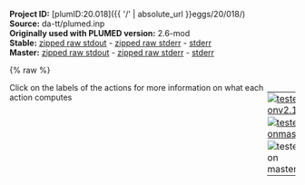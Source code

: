 **Project ID:** [plumID:20.018]({{ '/' | absolute_url }}eggs/20/018/)  
**Source:** da-tt/plumed.inp  
**Originally used with PLUMED version:** 2.6-mod  
**Stable:** [zipped raw stdout](plumed.inp.plumed.stdout.txt.zip) - [zipped raw stderr](plumed.inp.plumed.stderr.txt.zip) - [stderr](plumed.inp.plumed.stderr)  
**Master:** [zipped raw stdout](plumed.inp.plumed_master.stdout.txt.zip) - [zipped raw stderr](plumed.inp.plumed_master.stderr.txt.zip) - [stderr](plumed.inp.plumed_master.stderr)  

{% raw %}
<div style="width: 100%; float:left">
<div style="width: 90%; float:left" id="value_details_data/da-tt/plumed.inp"> Click on the labels of the actions for more information on what each action computes </div>
<div style="width: 10%; float:left"><table><tr><td style="padding:1px"><a href="plumed.inp.plumed.stderr"><img src="https://img.shields.io/badge/v2.10-failed-red.svg" alt="tested onv2.10" /></a></td></tr><tr><td style="padding:1px"><a href="plumed.inp.plumed_master.stderr"><img src="https://img.shields.io/badge/master-failed-red.svg" alt="tested onmaster" /></a></td></tr><tr><td style="padding:1px"><img src="https://img.shields.io/badge/with-LOAD-yellow.svg" alt="tested on master" /></td></tr>
</table></div></div>
<pre style="width=97%;">
<span class="plumedtooltip" style="color:green">UNITS<span class="right">This command sets the internal units for the code. <a href="https://www.plumed.org/doc-master/user-doc/html/_u_n_i_t_s.html" style="color:green">More details</a><i></i></span></span> <span class="plumedtooltip">LENGTH<span class="right">the units of lengths<i></i></span></span>=A <span class="plumedtooltip">TIME<span class="right">the units of time<i></i></span></span>=fs <span class="plumedtooltip">ENERGY<span class="right">the units of energy<i></i></span></span>=kcal/mol

<span style="display:none;" id="data/da-tt/plumed.inp">The UNITS action with label <b></b> calculates something</span><span class="plumedtooltip" style="color:green">LOAD<span class="right">Loads a library, possibly defining new actions. <a href="https://www.plumed.org/doc-master/user-doc/html/_l_o_a_d.html" style="color:green">More details</a><i></i></span></span> <span class="plumedtooltip">FILE<span class="right">file to be loaded<i></i></span></span>=<b name="data/da-tt/plumed.inp">../src/bias/ReweightGeomFES.cpp</b>

<span class="plumedtooltip" style="color:green">DISTANCE<span class="right">Calculate the distance between a pair of atoms. <a href="https://www.plumed.org/doc-master/user-doc/html/_d_i_s_t_a_n_c_e.html" style="color:green">More details</a><i></i></span></span> <span class="plumedtooltip">ATOMS<span class="right">the pair of atom that we are calculating the distance between<i></i></span></span>=1,2 <span class="plumedtooltip">LABEL<span class="right">a label for the action so that its output can be referenced in the input to other actions<i></i></span></span>=<b name="data/da-tt/plumed.inpd1" onclick='showPath("data/da-tt/plumed.inp","data/da-tt/plumed.inpd1","data/da-tt/plumed.inpd1","brown")'>d1</b>
<span style="display:none;" id="data/da-tt/plumed.inpd1">The DISTANCE action with label <b>d1</b> calculates the following quantities:<table  align="center" frame="void" width="95%" cellpadding="5%"><tr><td width="5%"><b> Quantity </b>  </td><td><b> Description </b> </td></tr><tr><td width="5%">d1.value</td><td>the DISTANCE between this pair of atoms</td></tr></table></span><span class="plumedtooltip" style="color:green">DISTANCE<span class="right">Calculate the distance between a pair of atoms. <a href="https://www.plumed.org/doc-master/user-doc/html/_d_i_s_t_a_n_c_e.html" style="color:green">More details</a><i></i></span></span> <span class="plumedtooltip">ATOMS<span class="right">the pair of atom that we are calculating the distance between<i></i></span></span>=2,3 <span class="plumedtooltip">LABEL<span class="right">a label for the action so that its output can be referenced in the input to other actions<i></i></span></span>=<b name="data/da-tt/plumed.inpd2" onclick='showPath("data/da-tt/plumed.inp","data/da-tt/plumed.inpd2","data/da-tt/plumed.inpd2","brown")'>d2</b>
<span style="display:none;" id="data/da-tt/plumed.inpd2">The DISTANCE action with label <b>d2</b> calculates the following quantities:<table  align="center" frame="void" width="95%" cellpadding="5%"><tr><td width="5%"><b> Quantity </b>  </td><td><b> Description </b> </td></tr><tr><td width="5%">d2.value</td><td>the DISTANCE between this pair of atoms</td></tr></table></span><span class="plumedtooltip" style="color:green">DISTANCE<span class="right">Calculate the distance between a pair of atoms. <a href="https://www.plumed.org/doc-master/user-doc/html/_d_i_s_t_a_n_c_e.html" style="color:green">More details</a><i></i></span></span> <span class="plumedtooltip">ATOMS<span class="right">the pair of atom that we are calculating the distance between<i></i></span></span>=3,4 <span class="plumedtooltip">LABEL<span class="right">a label for the action so that its output can be referenced in the input to other actions<i></i></span></span>=<b name="data/da-tt/plumed.inpd3" onclick='showPath("data/da-tt/plumed.inp","data/da-tt/plumed.inpd3","data/da-tt/plumed.inpd3","brown")'>d3</b>
<span style="display:none;" id="data/da-tt/plumed.inpd3">The DISTANCE action with label <b>d3</b> calculates the following quantities:<table  align="center" frame="void" width="95%" cellpadding="5%"><tr><td width="5%"><b> Quantity </b>  </td><td><b> Description </b> </td></tr><tr><td width="5%">d3.value</td><td>the DISTANCE between this pair of atoms</td></tr></table></span><span class="plumedtooltip" style="color:green">DISTANCE<span class="right">Calculate the distance between a pair of atoms. <a href="https://www.plumed.org/doc-master/user-doc/html/_d_i_s_t_a_n_c_e.html" style="color:green">More details</a><i></i></span></span> <span class="plumedtooltip">ATOMS<span class="right">the pair of atom that we are calculating the distance between<i></i></span></span>=4,5 <span class="plumedtooltip">LABEL<span class="right">a label for the action so that its output can be referenced in the input to other actions<i></i></span></span>=<b name="data/da-tt/plumed.inpd4" onclick='showPath("data/da-tt/plumed.inp","data/da-tt/plumed.inpd4","data/da-tt/plumed.inpd4","brown")'>d4</b>
<span style="display:none;" id="data/da-tt/plumed.inpd4">The DISTANCE action with label <b>d4</b> calculates the following quantities:<table  align="center" frame="void" width="95%" cellpadding="5%"><tr><td width="5%"><b> Quantity </b>  </td><td><b> Description </b> </td></tr><tr><td width="5%">d4.value</td><td>the DISTANCE between this pair of atoms</td></tr></table></span><span class="plumedtooltip" style="color:green">DISTANCE<span class="right">Calculate the distance between a pair of atoms. <a href="https://www.plumed.org/doc-master/user-doc/html/_d_i_s_t_a_n_c_e.html" style="color:green">More details</a><i></i></span></span> <span class="plumedtooltip">ATOMS<span class="right">the pair of atom that we are calculating the distance between<i></i></span></span>=5,6 <span class="plumedtooltip">LABEl<span class="right">a label for the action so that its output can be referenced in the input to other actions<i></i></span></span>=<b name="data/da-tt/plumed.inpd5" onclick='showPath("data/da-tt/plumed.inp","data/da-tt/plumed.inpd5","data/da-tt/plumed.inpd5","brown")'>d5</b>
<span style="display:none;" id="data/da-tt/plumed.inpd5">The DISTANCE action with label <b>d5</b> calculates the following quantities:<table  align="center" frame="void" width="95%" cellpadding="5%"><tr><td width="5%"><b> Quantity </b>  </td><td><b> Description </b> </td></tr><tr><td width="5%">d5.value</td><td>the DISTANCE between this pair of atoms</td></tr></table></span><span class="plumedtooltip" style="color:green">DISTANCE<span class="right">Calculate the distance between a pair of atoms. <a href="https://www.plumed.org/doc-master/user-doc/html/_d_i_s_t_a_n_c_e.html" style="color:green">More details</a><i></i></span></span> <span class="plumedtooltip">ATOMS<span class="right">the pair of atom that we are calculating the distance between<i></i></span></span>=1,6 <span class="plumedtooltip">LABEL<span class="right">a label for the action so that its output can be referenced in the input to other actions<i></i></span></span>=<b name="data/da-tt/plumed.inpd6" onclick='showPath("data/da-tt/plumed.inp","data/da-tt/plumed.inpd6","data/da-tt/plumed.inpd6","brown")'>d6</b>
<br/><span style="display:none;" id="data/da-tt/plumed.inpd6">The DISTANCE action with label <b>d6</b> calculates the following quantities:<table  align="center" frame="void" width="95%" cellpadding="5%"><tr><td width="5%"><b> Quantity </b>  </td><td><b> Description </b> </td></tr><tr><td width="5%">d6.value</td><td>the DISTANCE between this pair of atoms</td></tr></table></span><span class="plumedtooltip" style="color:green">COMBINE<span class="right">Calculate a polynomial combination of a set of other variables. <a href="https://www.plumed.org/doc-master/user-doc/html/_c_o_m_b_i_n_e.html" style="color:green">More details</a><i></i></span></span> <span class="plumedtooltip">ARG<span class="right">the values input to this function<i></i></span></span>=<b name="data/da-tt/plumed.inpd1">d1</b>,<b name="data/da-tt/plumed.inpd2">d2</b>,<b name="data/da-tt/plumed.inpd3">d3</b>,<b name="data/da-tt/plumed.inpd4">d4</b>,<b name="data/da-tt/plumed.inpd6">d6</b> <span class="plumedtooltip">COEFFICIENTS<span class="right"> the coefficients of the arguments in your function<i></i></span></span>=-0.05,0.21,-0.08,0.69,0.69 <span class="plumedtooltip">PERIODIC<span class="right">if the output of your function is periodic then you should specify the periodicity of the function<i></i></span></span>=NO <span class="plumedtooltip">LABEL<span class="right">a label for the action so that its output can be referenced in the input to other actions<i></i></span></span>=<b name="data/da-tt/plumed.inphlda" onclick='showPath("data/da-tt/plumed.inp","data/da-tt/plumed.inphlda","data/da-tt/plumed.inphlda","brown")'>hlda</b>
<br/><span style="display:none;" id="data/da-tt/plumed.inphlda">The COMBINE action with label <b>hlda</b> calculates the following quantities:<table  align="center" frame="void" width="95%" cellpadding="5%"><tr><td width="5%"><b> Quantity </b>  </td><td><b> Description </b> </td></tr><tr><td width="5%">hlda.value</td><td>a linear compbination</td></tr></table></span><span class="plumedtooltip" style="color:green">UPPER_WALLS<span class="right">Defines a wall for the value of one or more collective variables, <a href="https://www.plumed.org/doc-master/user-doc/html/_u_p_p_e_r__w_a_l_l_s.html" style="color:green">More details</a><i></i></span></span> <span class="plumedtooltip">ARG<span class="right">the arguments on which the bias is acting<i></i></span></span>=<b name="data/da-tt/plumed.inpd4">d4</b>,<b name="data/da-tt/plumed.inpd6">d6</b> <span class="plumedtooltip">AT<span class="right">the positions of the wall<i></i></span></span>=5.0,5.0 <span class="plumedtooltip">KAPPA<span class="right">the force constant for the wall<i></i></span></span>=50,50 <span class="plumedtooltip">LABEL<span class="right">a label for the action so that its output can be referenced in the input to other actions<i></i></span></span>=<b name="data/da-tt/plumed.inpwalls" onclick='showPath("data/da-tt/plumed.inp","data/da-tt/plumed.inpwalls","data/da-tt/plumed.inpwalls","brown")'>walls</b>
<br/><span style="display:none;" id="data/da-tt/plumed.inpwalls">The UPPER_WALLS action with label <b>walls</b> calculates the following quantities:<table  align="center" frame="void" width="95%" cellpadding="5%"><tr><td width="5%"><b> Quantity </b>  </td><td><b> Description </b> </td></tr><tr><td width="5%">walls.bias</td><td>the instantaneous value of the bias potential</td></tr><tr><td width="5%">walls.force2</td><td>the instantaneous value of the squared force due to this bias potential</td></tr></table></span><span class="plumedtooltip" style="color:green">METAD<span class="right">Used to performed metadynamics on one or more collective variables. <a href="https://www.plumed.org/doc-master/user-doc/html/_m_e_t_a_d.html" style="color:green">More details</a><i></i></span></span> ...
  <span class="plumedtooltip">ARG<span class="right">the labels of the scalars on which the bias will act<i></i></span></span>=<b name="data/da-tt/plumed.inphlda">hlda</b>
  <span class="plumedtooltip">SIGMA<span class="right">the widths of the Gaussian hills<i></i></span></span>=0.15
  <span class="plumedtooltip">HEIGHT<span class="right">the heights of the Gaussian hills<i></i></span></span>=1.0
  <span class="plumedtooltip">PACE<span class="right">the frequency for hill addition<i></i></span></span>=100
  <span class="plumedtooltip">TTBIASFACTOR<span class="right">use transition tempered metadynamics with this bias factor<i></i></span></span>=25
  <span class="plumedtooltip">CALC_TRANSITION_BIAS<span class="right"> Set to TRUE if you want to compute a metadynamics transition bias V*(t)<i></i></span></span>
  <span class="plumedtooltip">TRANSITIONWELL0<span class="right">This keyword appears multiple times as TRANSITIONWELL followed by an integer<i></i></span></span>=2.0
  <span class="plumedtooltip">TRANSITIONWELL1<span class="right">This keyword appears multiple times as TRANSITIONWELL followed by an integer<i></i></span></span>=5.0
  <span class="plumedtooltip">TEMP<span class="right">the system temperature - this is only needed if you are doing well-tempered metadynamics<i></i></span></span>=600
  <span class="plumedtooltip">GRID_MIN<span class="right">the lower bounds for the grid<i></i></span></span>=1.0
  <span class="plumedtooltip">GRID_MAX<span class="right">the upper bounds for the grid<i></i></span></span>=9.0
  <span class="plumedtooltip">GRID_BIN<span class="right">the number of bins for the grid<i></i></span></span>=1600
  <span class="plumedtooltip">CALC_RCT<span class="right"> calculate the c(t) reweighting factor and use that to obtain the normalized bias [rbias=bias-rct]<i></i></span></span>
  <span class="plumedtooltip">RCT_USTRIDE<span class="right">the update stride for calculating the c(t) reweighting factor<i></i></span></span>=1
  <span class="plumedtooltip">LABEL<span class="right">a label for the action so that its output can be referenced in the input to other actions<i></i></span></span>=<b name="data/da-tt/plumed.inpb1" onclick='showPath("data/da-tt/plumed.inp","data/da-tt/plumed.inpb1","data/da-tt/plumed.inpb1","brown")'>b1</b>
... METAD
<br/><span style="display:none;" id="data/da-tt/plumed.inpb1">The METAD action with label <b>b1</b> calculates the following quantities:<table  align="center" frame="void" width="95%" cellpadding="5%"><tr><td width="5%"><b> Quantity </b>  </td><td><b> Description </b> </td></tr><tr><td width="5%">b1.bias</td><td>the instantaneous value of the bias potential</td></tr><tr><td width="5%">b1.rbias</td><td>the instantaneous value of the bias normalized using the c(t) reweighting factor [rbias=bias-rct]</td></tr><tr><td width="5%">b1.rct</td><td>the reweighting factor c(t)</td></tr><tr><td width="5%">b1.transbias</td><td>the metadynamics transition bias V*(t)</td></tr></table></span><span class="plumedtooltip" style="color:green">REWEIGHT_BIAS<span class="right">Calculate weights for ensemble averages that negate the effect the bias has on the region of phase space explored <a href="https://www.plumed.org/doc-master/user-doc/html/_r_e_w_e_i_g_h_t__b_i_a_s.html" style="color:green">More details</a><i></i></span></span> <span class="plumedtooltip">ARG<span class="right"> the biases that must be taken into account when reweighting<i></i></span></span>=<b name="data/da-tt/plumed.inpb1">b1.bias</b>    <span class="plumedtooltip">TEMP<span class="right">the system temperature<i></i></span></span>=600 <span class="plumedtooltip">LABEL<span class="right">a label for the action so that its output can be referenced in the input to other actions<i></i></span></span>=<b name="data/da-tt/plumed.inpbias" onclick='showPath("data/da-tt/plumed.inp","data/da-tt/plumed.inpbias","data/da-tt/plumed.inpbias","brown")'>bias</b>
<span style="display:none;" id="data/da-tt/plumed.inpbias">The REWEIGHT_BIAS action with label <b>bias</b> calculates the following quantities:<table  align="center" frame="void" width="95%" cellpadding="5%"><tr><td width="5%"><b> Quantity </b>  </td><td><b> Description </b> </td></tr><tr><td width="5%">bias.value</td><td>the weight to use for this frame to negate the effect the bias</td></tr></table></span><span class="plumedtooltip" style="color:green">REWEIGHT_GEOMFES<span class="right">This action is not part of PLUMED and was included by using a LOAD command <a href="https://www.plumed.org/doc-master/user-doc/html/_l_o_a_d.html" style="color:green">More details</a><i></i></span></span> ARG=<b name="data/da-tt/plumed.inphlda">hlda</b>    TEMP=600 LABEL=<b name="data/da-tt/plumed.inpghlda" onclick='showPath("data/da-tt/plumed.inp","data/da-tt/plumed.inpghlda","data/da-tt/plumed.inpghlda","brown")'>ghlda</b>
<br/><span class="plumedtooltip" style="color:green">HISTOGRAM<span class="right">Accumulate the average probability density along a few CVs from a trajectory. <a href="https://www.plumed.org/doc-master/user-doc/html/_h_i_s_t_o_g_r_a_m.html" style="color:green">More details</a><i></i></span></span> <span class="plumedtooltip">ARG<span class="right">the quantities that are being used to construct the histogram<i></i></span></span>=<b name="data/da-tt/plumed.inphlda">hlda</b>       <span class="plumedtooltip">GRID_MIN<span class="right"> the lower bounds for the grid<i></i></span></span>=1.0 <span class="plumedtooltip">GRID_MAX<span class="right"> the upper bounds for the grid<i></i></span></span>=9.0         <span class="plumedtooltip">GRID_BIN<span class="right">the number of bins for the grid<i></i></span></span>=4000    <span class="plumedtooltip">BANDWIDTH<span class="right">the bandwidths for kernel density esimtation<i></i></span></span>=0.01      <span class="plumedtooltip">LOGWEIGHTS<span class="right">the logarithm of the quantity to use as the weights when calculating averages<i></i></span></span>=<b name="data/da-tt/plumed.inpbias">bias</b> <span class="plumedtooltip">LABEL<span class="right">a label for the action so that its output can be referenced in the input to other actions<i></i></span></span>=<b name="data/da-tt/plumed.inphhlda" onclick='showPath("data/da-tt/plumed.inp","data/da-tt/plumed.inphhlda","data/da-tt/plumed.inphhlda","brown")'>hhlda</b>
<span style="display:none;" id="data/da-tt/plumed.inphhlda">The HISTOGRAM action with label <b>hhlda</b> calculates the following quantities:<table  align="center" frame="void" width="95%" cellpadding="5%"><tr><td width="5%"><b> Quantity </b>  </td><td><b> Description </b> </td></tr><tr><td width="5%">hhlda.value</td><td>the estimate of the histogram as a function of the argument that was obtained</td></tr></table></span><span class="plumedtooltip" style="color:green">HISTOGRAM<span class="right">Accumulate the average probability density along a few CVs from a trajectory. <a href="https://www.plumed.org/doc-master/user-doc/html/_h_i_s_t_o_g_r_a_m.html" style="color:green">More details</a><i></i></span></span> <span class="plumedtooltip">ARG<span class="right">the quantities that are being used to construct the histogram<i></i></span></span>=<b name="data/da-tt/plumed.inphlda">hlda</b>       <span class="plumedtooltip">GRID_MIN<span class="right"> the lower bounds for the grid<i></i></span></span>=1.0 <span class="plumedtooltip">GRID_MAX<span class="right"> the upper bounds for the grid<i></i></span></span>=9.0         <span class="plumedtooltip">GRID_BIN<span class="right">the number of bins for the grid<i></i></span></span>=4000    <span class="plumedtooltip">BANDWIDTH<span class="right">the bandwidths for kernel density esimtation<i></i></span></span>=0.01      <span class="plumedtooltip">LOGWEIGHTS<span class="right">the logarithm of the quantity to use as the weights when calculating averages<i></i></span></span>=<b name="data/da-tt/plumed.inpbias">bias</b>,ghlda   <span class="plumedtooltip">LABEL<span class="right">a label for the action so that its output can be referenced in the input to other actions<i></i></span></span>=<b name="data/da-tt/plumed.inphhldag" onclick='showPath("data/da-tt/plumed.inp","data/da-tt/plumed.inphhldag","data/da-tt/plumed.inphhldag","brown")'>hhldag</b>
<br/><span style="display:none;" id="data/da-tt/plumed.inphhldag">The HISTOGRAM action with label <b>hhldag</b> calculates the following quantities:<table  align="center" frame="void" width="95%" cellpadding="5%"><tr><td width="5%"><b> Quantity </b>  </td><td><b> Description </b> </td></tr><tr><td width="5%">hhldag.value</td><td>the estimate of the histogram as a function of the argument that was obtained</td></tr></table></span><span class="plumedtooltip" style="color:green">CONVERT_TO_FES<span class="right">Convert a histogram to a free energy surface. <a href="https://www.plumed.org/doc-master/user-doc/html/_c_o_n_v_e_r_t__t_o__f_e_s.html" style="color:green">More details</a><i></i></span></span> <span class="plumedtooltip">GRID<span class="right">the histogram that you would like to convert into a free energy surface (old syntax)<i></i></span></span>=<b name="data/da-tt/plumed.inphhlda">hhlda</b>     <span class="plumedtooltip">TEMP<span class="right">the temperature at which you are operating<i></i></span></span>=600 <span class="plumedtooltip">LABEL<span class="right">a label for the action so that its output can be referenced in the input to other actions<i></i></span></span>=<b name="data/da-tt/plumed.inpfhlda" onclick='showPath("data/da-tt/plumed.inp","data/da-tt/plumed.inpfhlda","data/da-tt/plumed.inpfhlda","brown")'>fhlda</b>
<span style="display:none;" id="data/da-tt/plumed.inpfhlda">The CONVERT_TO_FES action with label <b>fhlda</b> calculates the following quantities:<table  align="center" frame="void" width="95%" cellpadding="5%"><tr><td width="5%"><b> Quantity </b>  </td><td><b> Description </b> </td></tr><tr><td width="5%">fhlda.value</td><td>the free energy surface</td></tr></table></span><span class="plumedtooltip" style="color:green">CONVERT_TO_FES<span class="right">Convert a histogram to a free energy surface. <a href="https://www.plumed.org/doc-master/user-doc/html/_c_o_n_v_e_r_t__t_o__f_e_s.html" style="color:green">More details</a><i></i></span></span> <span class="plumedtooltip">GRID<span class="right">the histogram that you would like to convert into a free energy surface (old syntax)<i></i></span></span>=<b name="data/da-tt/plumed.inphhldag">hhldag</b>     <span class="plumedtooltip">TEMP<span class="right">the temperature at which you are operating<i></i></span></span>=600 <span class="plumedtooltip">LABEL<span class="right">a label for the action so that its output can be referenced in the input to other actions<i></i></span></span>=<b name="data/da-tt/plumed.inpfhldag" onclick='showPath("data/da-tt/plumed.inp","data/da-tt/plumed.inpfhldag","data/da-tt/plumed.inpfhldag","brown")'>fhldag</b>
<br/><span style="display:none;" id="data/da-tt/plumed.inpfhldag">The CONVERT_TO_FES action with label <b>fhldag</b> calculates the following quantities:<table  align="center" frame="void" width="95%" cellpadding="5%"><tr><td width="5%"><b> Quantity </b>  </td><td><b> Description </b> </td></tr><tr><td width="5%">fhldag.value</td><td>the free energy surface</td></tr></table></span><span class="plumedtooltip" style="color:green">DUMPGRID<span class="right">Output the function on the grid to a file with the PLUMED grid format. <a href="https://www.plumed.org/doc-master/user-doc/html/_d_u_m_p_g_r_i_d.html" style="color:green">More details</a><i></i></span></span> <span class="plumedtooltip">GRID<span class="right">the grid you would like to print (can also use ARG for specifying what is being printed)<i></i></span></span>=<b name="data/da-tt/plumed.inpfhlda">fhlda</b>   <span class="plumedtooltip">FILE<span class="right"> the file on which to write the grid<i></i></span></span>=feshlda   <span class="plumedtooltip">STRIDE<span class="right"> the frequency with which the grid should be output to the file<i></i></span></span>=500000
<span class="plumedtooltip" style="color:green">DUMPGRID<span class="right">Output the function on the grid to a file with the PLUMED grid format. <a href="https://www.plumed.org/doc-master/user-doc/html/_d_u_m_p_g_r_i_d.html" style="color:green">More details</a><i></i></span></span> <span class="plumedtooltip">GRID<span class="right">the grid you would like to print (can also use ARG for specifying what is being printed)<i></i></span></span>=<b name="data/da-tt/plumed.inpfhldag">fhldag</b>   <span class="plumedtooltip">FILE<span class="right"> the file on which to write the grid<i></i></span></span>=feshldag   <span class="plumedtooltip">STRIDE<span class="right"> the frequency with which the grid should be output to the file<i></i></span></span>=500000

<span class="plumedtooltip" style="color:green">FLUSH<span class="right">This command instructs plumed to flush all the open files with a user specified frequency. <a href="https://www.plumed.org/doc-master/user-doc/html/_f_l_u_s_h.html" style="color:green">More details</a><i></i></span></span> <span class="plumedtooltip">STRIDE<span class="right">the frequency with which all the open files should be flushed<i></i></span></span>=2000
<span class="plumedtooltip" style="color:green">PRINT<span class="right">Print quantities to a file. <a href="https://www.plumed.org/doc-master/user-doc/html/_p_r_i_n_t.html" style="color:green">More details</a><i></i></span></span> <span class="plumedtooltip">ARG<span class="right">the labels of the values that you would like to print to the file<i></i></span></span>=<b name="data/da-tt/plumed.inpd4">d4</b>,<b name="data/da-tt/plumed.inpd6">d6</b>,<b name="data/da-tt/plumed.inphlda">hlda</b>,<b name="data/da-tt/plumed.inpb1">b1.bias</b>,<b name="data/da-tt/plumed.inpb1">b1.rct</b> <span class="plumedtooltip">STRIDE<span class="right"> the frequency with which the quantities of interest should be output<i></i></span></span>=200 <span class="plumedtooltip">FILE<span class="right">the name of the file on which to output these quantities<i></i></span></span>=colvar
</pre>
{% endraw %}
